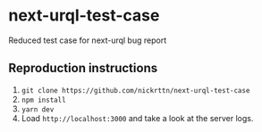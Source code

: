 # next-urql-test-case

Reduced test case for next-urql bug report

## Reproduction instructions

1. `git clone https://github.com/nickrttn/next-urql-test-case`
2. `npm install`
3. `yarn dev`
4. Load `http://localhost:3000` and take a look at the server logs.
